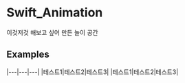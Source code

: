 # Swift_Animation
이것저것 해보고 싶어 만든 놀이 공간


## Examples
|---|---|---|
|테스트1|테스트2|테스트3|
|테스트1|테스트2|테스트3|
